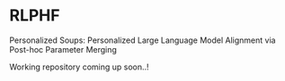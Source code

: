 # RLPHF
Personalized Soups: Personalized Large Language Model Alignment via Post-hoc Parameter Merging

Working repository coming up soon..!
